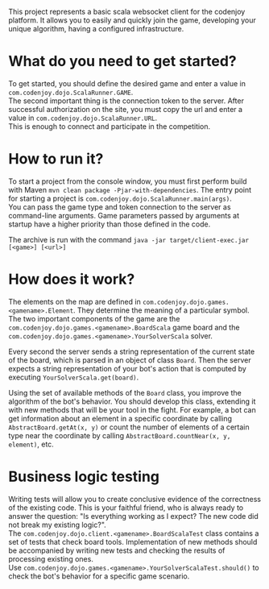 This project represents a basic scala websocket client for the codenjoy platform.
It allows you to easily and quickly join the game, developing your unique algorithm, having a configured infrastructure.

# What do you need to get started?
To get started, you should define the desired game and enter a value in `com.codenjoy.dojo.ScalaRunner.GAME`. \
The second important thing is the connection token to the server. After successful authorization on the site, you must copy the url
and enter a value in `com.codenjoy.dojo.ScalaRunner.URL`. \
This is enough to connect and participate in the competition.

# How to run it?
To start a project from the console window, you must first perform build with Maven `mvn clean package -Pjar-with-dependencies`.
The entry point for starting a project is `com.codenjoy.dojo.ScalaRunner.main(args)`. \
You can pass the game type and token connection to the server as command-line arguments.
Game parameters passed by arguments at startup have a higher priority than those defined in the code.

The archive is run with the command `java -jar target/client-exec.jar [<game>] [<url>]`

# How does it work?
The elements on the map are defined in `com.codenjoy.dojo.games.<gamename>.Element`. They determine the meaning of a particular symbol.
The two important components of the game are the `com.codenjoy.dojo.games.<gamename>.BoardScala` game board
and the `com.codenjoy.dojo.games.<gamename>.YourSolverScala` solver.

Every second the server sends a string representation of the current state of the board, which is parsed in an object of class `Board`.
Then the server expects a string representation of your bot's action that is computed by executing `YourSolverScala.get(board)`.

Using the set of available methods of the `Board` class, you improve the algorithm of the bot's behavior.
You should develop this class, extending it with new methods that will be your tool in the fight.
For example, a bot can get information about an element in a specific coordinate by calling `AbstractBoard.getAt(x, y)`
or count the number of elements of a certain type near the coordinate by calling `AbstractBoard.countNear(x, y, element)`, etc.

# Business logic testing
Writing tests will allow you to create conclusive evidence of the correctness of the existing code.
This is your faithful friend, who is always ready to answer the question: "Is everything working as I expect? The new code did not break my existing logic?". \
The `com.codenjoy.dojo.client.<gamename>.BoardScalaTest` class contains a set of tests that check board tools.
Implementation of new methods should be accompanied by writing new tests and checking the results of processing existing ones. \
Use `com.codenjoy.dojo.games.<gamename>.YourSolverScalaTest.should()` to check the bot's behavior for a specific game scenario.